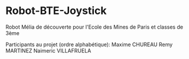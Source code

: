 # Robot-BTE-Joystick
Robot Mélia de découverte pour l'Ecole des Mines de Paris et classes de 3ème

Participants au projet (ordre alphabétique):
Maxime CHUREAU
Remy MARTINEZ
Naimeric VILLAFRUELA
